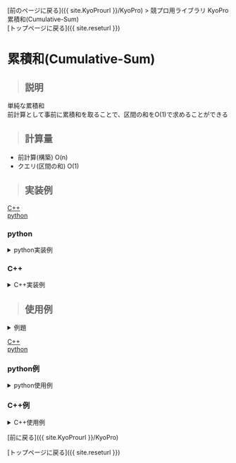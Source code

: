 [前のページに戻る]({{ site.KyoProurl }}/KyoPro) > 競プロ用ライブラリ KyoPro 累積和(Cumulative-Sum)<br>
[トップページに戻る]({{ site.reseturl }})<br>

# 累積和(Cumulative-Sum)

> ## 説明

単純な累積和<br>
前計算として事前に累積和を取ることで、区間の和をO(1)で求めることができる<br>

> ## 計算量

* 前計算(構築) O(n)
* クエリ(区間の和) O(1)

> ## 実装例

[C++](#C++) <br>
[python](#python) <br>

### python

<details>
<summary> python実装例 </summary>

```

class CumulativeSum:
  def __init__(self, size):
    self.data = [0] * size
    self.size = size

  def add(self, key, value):
    self.data[key] += value

  def build(self):
    for i in range(1, self.size):
      self.data[i] += self.data[i - 1]
  
  def query(self, kukan):
    if kukan < 0:
      return 0
    return self.data[min(kukan, self.size - 1)]

```

</details>

### C++

<details>
<summary> C++実装例 </summary>

```

template<class T>
struct CumulativeSum {
  vector< T > data;

  CumulativeSum(int size) : data(size, 0) {};

  void add(int key, T value) {
    data[key] += value;
  }

  void build(){
    rep(i, 1, data.size()) {
      data[i] += data[i - 1];
    }
  }

  T query(int kukan) {
    if (kukan < 0) {
      return 0;
    }
    return data[min(kukan, (int)data.size() - 1)];
  }
};

```

</details>

> ## 使用例

<details>
<summary> 例題 </summary>

* [AOJ0516 JOI2006 本選A 最大の和](http://judge.u-aizu.ac.jp/onlinejudge/description.jsp?id=0516) <br>

</details>

[C++](#C++例) <br>
[python](#python例)

### python例

<details>
<summary> python使用例 </summary>

```python

class CumulativeSum:
  # 省略

import sys

stdin = sys.stdin
na = lambda: map(int, stdin.readline().split())
ns = lambda: stdin.readline().rstrip()
ni = lambda: int(ns())

def main():
  n, k = na()

  CS = CumulativeSum(n)
  for i in range(n):
    a = ni()
    CS.add(i, a)

  CS.build()

  ans = -int(1e9+7)
  for i in range(n-k+1):
    ans = max(ans, CS.query(k+i) - CS.query(i))
  print(ans)

main()

```

</details>

### C++例

<details>
<summary> C++使用例 </summary>

```cpp

#include <iostream>
#include <vector>

using namespace std;

#define rep(i, a, n) for(int i = a; i < (n); ++i)
#define INF 1000000007

template<class T>
struct CumulativeSum {
  // 省略
};

int main() {
  int n, k;
  cin >> n >> k;

  CumulativeSum<int> CS(n);
  rep(i, 0, n) {
    int a;
    cin >> a;
    CS.add(i, a);
  }

  CS.build();

  int ans = -INF;
  rep(i, 0, n - k + 1) {
    ans = max(ans, CS.query(k + i - 1) - CS.query(i - 1));
  }

  cout << ans << endl;
}

```

</details>

[前に戻る]({{ site.KyoProurl }}/KyoPro)<br>

[トップページに戻る]({{ site.reseturl }})<br>